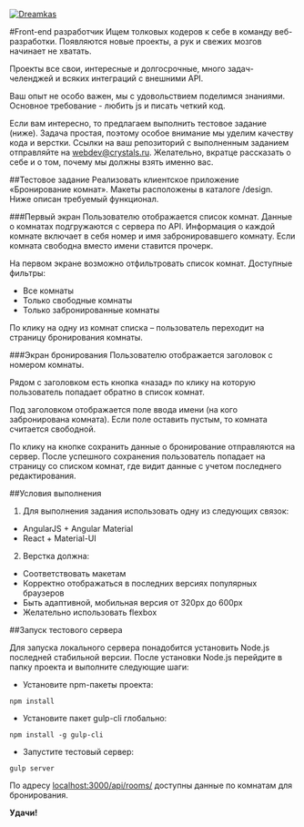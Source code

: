 [![Dreamkas](http://static.dreamkas.ru/git_logo.png)](https://dreamkas.ru)

#Front-end разработчик
Ищем толковых кодеров к себе в команду веб-разработки. Появляются новые проекты, а рук и свежих мозгов начинает не хватать.

Проекты все свои, интересные и долгосрочные, много задач-челенджей и всяких интеграций с внешними API.

Ваш опыт не особо важен, мы с удовольствием поделимся знаниями. Основное требование - любить js и писать четкий код.

Если вам интересно, то предлагаем выполнить тестовое задание (ниже). Задача простая, поэтому особое внимание мы уделим качеству кода и верстки. Ссылки на ваш репозиторий с выполненным заданием отправляйте на [webdev@crystals.ru](mailto:webdev@crystals.ru). Желательно, вкратце рассказать о себе и о том, почему мы должны взять именно вас.

##Тестовое задание
Реализовать клиентское приложение «Бронирование комнат». Макеты расположены в каталоге /design. Ниже описан требуемый функционал.

###Первый экран
Пользователю отображается список комнат. Данные о комнатах подгружаются с сервера по API. Информация о каждой комнате включает в себя номер и имя забронировавшего комнату. Если комната свободна вместо имени ставится прочерк.

На первом экране возможно отфильтровать список комнат. Доступные фильтры:

* Все комнаты
* Только свободные комнаты
* Только забронированные комнаты

По клику на одну из комнат списка – пользователь переходит на страницу бронирования комнаты.

###Экран бронирования
Пользователю отображается заголовок с номером комнаты.

Рядом с заголовком есть кнопка «назад» по клику на которую пользователь попадает обратно в список комнат.

Под заголовком отображается поле ввода имени (на кого забронирована комната). Если поле оставить пустым, то комната считается свободной.

По клику на кнопке сохранить данные о бронирование отправляются на сервер. После успешного сохранения пользователь попадает на страницу со списком комнат, где видит данные с учетом последнего редактирования.

##Условия выполнения
1. Для выполнения задания использовать одну из следующих связок:
  * AngularJS + Angular Material
  * React + Material-UI
2. Верстка должна:
  * Соответствовать макетам
  * Корректно отображаться в последних версиях популярных браузеров
  * Быть адаптивной, мобильная версия от 320px до 600px
  * Желательно использовать flexbox

##Запуск тестового сервера

Для запуска локального сервера понадобится установить Node.js последней стабильной версии. После установки Node.js перейдите в папку проекта и выполните следующие шаги:

* Установите npm-пакеты проекта:
```
npm install
```
* Установите пакет gulp-cli глобально:
```
npm install -g gulp-cli
```
* Запустите тестовый сервер:
```
gulp server
```

По адресу  [localhost:3000/api/rooms/](http://localhost:3000/api/rooms/)
доступны данные по комнатам для бронирования.

**Удачи!**

